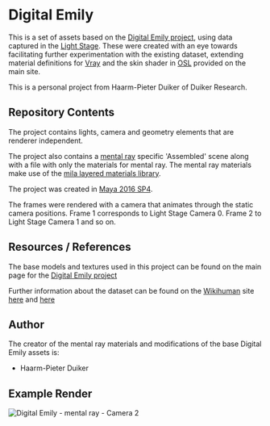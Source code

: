 Digital Emily
= 

This is a set of assets based on the [Digital Emily project](http://gl.ict.usc.edu/Research/DigitalEmily2/), using data captured in the [Light Stage](http://gl.ict.usc.edu/LightStages/). These were created with an eye towards facilitating further experimentation with the existing dataset, extending material definitions for [Vray](https://www.vray.com/) and the skin shader in [OSL](https://github.com/imageworks/OpenShadingLanguage) provided on the main site. 

This is a personal project from Haarm-Pieter Duiker of Duiker Research.

Repository Contents
-

The project contains lights, camera and geometry elements that are renderer independent. 

The project also contains a [mental ray](http://www.nvidia-arc.com/mentalray.html) specific 'Assembled' scene along with a file with only the materials for mental ray. The mental ray materials make use of the [mila layered materials library](http://blog.mentalray.com/2014/04/18/layering-in-maya2015/).

The project was created in [Maya 2016 SP4](https://knowledge.autodesk.com/support/maya/downloads/caas/downloads/content/autodesk-maya-2016-service-pack-4.html). 

The frames were rendered with a camera that animates through the static camera positions. Frame 1 corresponds to Light Stage Camera 0. Frame 2 to Light Stage Camera 1 and so on.

Resources / References
-

The base models and textures used in this project can be found on the main page for the [Digital Emily project](http://gl.ict.usc.edu/Research/DigitalEmily2/)

Further information about the dataset can be found on the [Wikihuman](http://www.wikihuman.org/) site [here](http://www.wikihuman.org/index.php/off-topic/emily-2-1/) and [here](http://www.wikihuman.org/index.php/off-topic/digital-emily-2-data-now-available/)

Author
-
The creator of the mental ray materials and modifications of the base Digital Emily assets is:

- Haarm-Pieter Duiker

Example Render
- 

![Digital Emily - mental ray - Camera 2](https://raw.githubusercontent.com/hpd/DigitalEmily/master/maya/images/Emily_2_1_Assemble_mentalray/1080x1680/jpg/Emily_2_1_Assemble_mentalray.0003.jpg "Digital Emily - mental ray - Camera 2")

